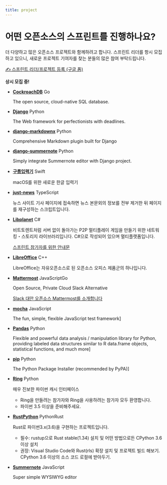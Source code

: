 ```yaml
---
title: project
---
```


# 어떤 오픈소스의 스프린트를 진행하나요?

더 다양하고 많은 오픈소스 프로젝트와 함께하려고 합니다. 스프린트 리더를 항시 모집하고 있으니,
새로운 프로젝트 기여자를 찾는 분들의 많은 참여 부탁드립니다.

[✍️ 스프린트 리더/프로젝트 등록 (구글 폼)](https://goo.gl/forms/z8zouInWfCt9Qd6X2)

**상시 모집 중!**

* **[CockroachDB](https://www.cockroachlabs.com/)**
  <span>Go</span>

  The open source, cloud-native SQL database.

* **[Django](https://www.djangoproject.com/)**
  <span>Python</span>

  The Web framework for perfectionists with deadlines.

* **[django-markdownx](https://github.com/neutronX/django-markdownx)**
  <span>Python</span>

  Comprehensive Markdown plugin built for Django

* **[django-summernote](https://github.com/summernote/django-summernote)**
  <span>Python</span>

  Simply integrate Summernote editor with Django project.

* **[구름입력기](https://gureum.io/)**
  <span>Swift</span>

  macOS를 위한 새로운 한글 입력기

* **[just-news](https://github.com/disjukr/just-news)**
  <span>TypeScript</span>

  뉴스 사이트 기사 페이지에 접속하면 뉴스 본문외의 정보를 전부 제거한 뒤 페이지를 재구성하는 스크립트입니다.

* **[Libplanet](https://libplanet.io/)**
  <span>C#</span>

  비트토렌트처럼 서버 없이 돌아가는 P2P 멀티플레이 게임을 만들기 위한 네트워킹・스토리지 라이브러리입니다. C#으로 작성되어 있으며 멀티플랫폼입니다.

  [스프린트 참가자를 위한 안내문](https://snack.planetarium.dev/kor/2019/05/sprintseoul/)

* **[LibreOffice](https://www.libreoffice.org/)**
  <span>C++</span>

  LibreOffice는 자유오픈소스로 된 오픈소스 오피스 제품군의 하나입니다.

* **[Mattermost](https://mattermost.com/)**
  <span>JavaScript</span><span>Go</span>

  Open Source, Private Cloud Slack Alternative

  [Slack 대안 오픈소스 Mattermost를 소개합니다](https://blog.cometkim.kr/posts/mattermost-contribution/introduction-to-mattermost/)

* **[mocha](https://mochajs.org)**
  <span>JavaScript</span>

  The fun, simple, flexible JavaScript test framework]

* **[Pandas](https://pandas.pydata.org)**
  <span>Python</span>

  Flexible and powerful data analysis / manipulation library for Python, providing labeled data structures similar to R data.frame objects, statistical functions, and much more]

* **[pip](https://pip.pypa.io/)**
  <span>Python</span>

  The Python Package Installer (recommended by PyPA)]

* **[Ring](https://github.com/youknowone/ring)**
  <span>Python</span>

  매우 진보한 파이썬 캐시 인터페이스

  - Ring을 만들려는 참가자와 Ring을 사용하려는 참가자 모두 환영합니다.
  - 파이썬 3.5 이상을 준비해주세요.

* **[RustPython](https://github.com/RustPython/RustPython)**
  <span>Python</span><span>Rust</span>

  Rust로 파이썬3.x(3.6)을 구현하는 프로젝트입니다.

  - 필수: rustup으로 Rust stable(1.34) 설치 및 어떤 방법으로든 CPython 3.6 이상 설치
  - 권장: Visual Studio Code와 Rust(rls) 확장 설치 및 프로젝트 빌드 해보기. CPython 3.6 이상의 소스 코드 로컬에 받아두기.

* **[Summernote](https://summernote.org)**
  <span>JavaScript</span>

  Super simple WYSIWYG editor
